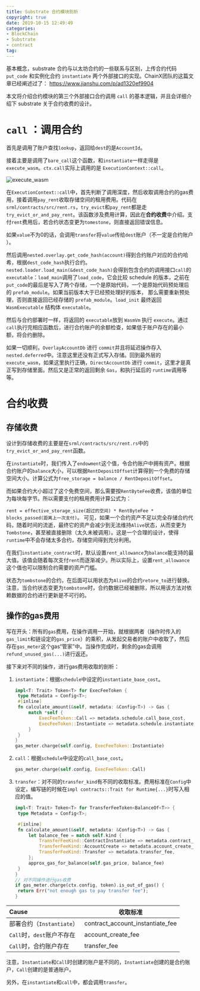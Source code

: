 ```yaml
---
title: Substrate 合约模块剖析
copyright: true
date: 2019-10-15 12:49:49
categories:
- BlockChain
- Substrate
- contract
tag:
---
```


 基本概念，substrate 合约与以太坊合约的一些联系与区别，上传合约代码 `put_code` 和实例化合约 `instantiate` 两个外部接口的实现。ChainX团队的这篇文章已经阐述过了： https://www.jianshu.com/p/ad1320ef9904 

本文将介绍合约模块的第三个外部接口合约调用 `call` 的基本逻辑，并且会详细介绍下 substrate 关于合约收费的设计。   

<!-- more -->

# `call` ：调用合约

首先是调用了账户查找`lookup`，返回给`dest`的是`AccountId`。

接着主要是调用了`bare_call`这个函数，和`instantiate`一样走得是`execute_wasm`。`ctx.call`实际上调用的是  `ExecutionContext::call`。

![execute_wasm](https://cdn.jsdelivr.net/gh/JNhua/blog_images@master/img/20201029110611.png)

在`ExecutionContext::call`中，首先判断了调用深度，然后收取调用合约的gas费用，接着调用`pay_rent`收取存储空间的租用费用。代码在 `srml/contracts/src/rent.rs`，`try_evict`和`pay_rent`都是走`try_evict_or_and_pay_rent`。该函数涉及费用计算，因此在**合约收费**中介绍。支付`rent`费用后，若合约状态变更为`tomestone`，则直接返回错误信息。

如果`value`不为0的话，会调用`transfer`将`value`传给`dest`账户（不一定是合约账户 ）。

然后调用`nested.overlay.get_code_hash(account)`得到合约账户对应的合约哈希，根据`dest_code_hash`执行合约。`nested.loader.load_main(&dest_code_hash)`会得到包含合约的调用接口`call`的`executable`：`load_main`调用了`load_code`，它会比较 schedule 的版本，之前在 `put_code`的最后是写入了两个存储，一个是原始代码，一个是原始代码预处理后的 `prefab_module`。如果当前版本大于已经预处理好的版本， 那么需要重新预处理，否则直接返回已经存储的 `prefab_module`。`load_init` 最终返回 `WasmExecutable` 结构体 `executable`。 

然后与合约部署时一样，将返回的 `executable`放到 `WasmVm` 执行 `execute`。通过`call`执行完相应函数后，进行合约账户的余额检查，如果低于账户存在的最小额，将合约删除。   

如果一切顺利，`OverlayAccountDb` 进行 `commit`并且将延迟操作存入`nested.deferred`中。注意这里还没有正式写入存储。回到最外层的 `execute_wasm`，如果这里执行正确，`DirectAccountDb` 进行 `commit`，这里才是真正写到存储里面。然后又是正常的返回剩余 `Gas`，和执行延后的 `runtime`调用等等。

# 合约收费

## 存储收费

设计到存储收费的主要是在`srml/contracts/src/rent.rs`中的`try_evict_or_and_pay_rent`函数。

在`instantiate`时，我们传入了`endowment`这个值，令合约账户中拥有资产。根据合约账户的`balance`大小，可以根据`RentDepositOffset`计算得到一个免费的存储空间大小。计算公式为`free_storage = balance / RentDepositOffset`。

而如果合约大小超过了这个免费空间，那么需要按`RentByteFee`收费，该值的单位为每块每字节。所以需要支付的租用费用计算公式为：

`rent = effective_storage_size(超过的空间) * RentByteFee * blocks_passed(距离上一次支付)`。
可见，如果一个合约资产不足以完全存储合约代码，随着时间的流逝，最终它的资产会减少到无法维持`Alive`状态，从而变更为`Tombstone`，甚至被直接删除（太久未被调用）。这是一个合理的设计，使得`runtime`中不会存储太多合约，存储空间得到充分利用。

在我们`instantiate_contract`时，默认设置`rent_allowance`为`balance`能支持的最大值。该值会随着每次支付`rent`而逐渐减少。所以实际上，设置`rent_allowance`这个值也可以限制合约需要的资产门槛。

状态为`tombstone`的合约，在后面可以用状态为`Alive`的合约`retore_to`进行替换。注意，当合约状态变更为`tombstone`时，合约数据已经被删除，所以用该方法对依赖数据的合约进行更新是不可行的。

## 操作的gas费用

写在开头：所有的`gas`费用，在操作调用一开始，就根据两者（操作时传入的`gas_limit`和链设定的`gas_price`）的乘积，从发起交易者的账户中收取了，然后存在`gas_meter`这个gas“管家”中。当操作完成时，剩余的gas会调用`refund_unused_gas(...)`进行返还。

接下来对不同的操作，进行gas费用收取的剖析：

1. `instantiate`：根据`schedule`中设定的`instantiate_base_cost`。

   ```rust
   impl<T: Trait> Token<T> for ExecFeeToken {
   	type Metadata = Config<T>;
   	#[inline]
   	fn calculate_amount(&self, metadata: &Config<T>) -> Gas {
   		match *self {
   			ExecFeeToken::Call => metadata.schedule.call_base_cost,
   			ExecFeeToken::Instantiate => metadata.schedule.instantiate_base_cost,
   		}
   	}
   }
   gas_meter.charge(self.config, ExecFeeToken::Instantiate)
   ```

   

2. `call`：根据`schedule`中设定的`call_base_cost`。

   ```rust
   gas_meter.charge(self.config, ExecFeeToken::Call)
   ```

   

3. `transfer`：对不同的`transfer_kind`有不同的收取标准。费用标准在`Config`中设定，编写链的时候在`impl contracts::Trait for Runtime{...}`时写入相应的值。

   ```rust
   impl<T: Trait> Token<T> for TransferFeeToken<BalanceOf<T>> {
   	type Metadata = Config<T>;
   
   	#[inline]
   	fn calculate_amount(&self, metadata: &Config<T>) -> Gas {
   		let balance_fee = match self.kind {
   			TransferFeeKind::ContractInstantiate => metadata.contract_account_instantiate_fee,
   			TransferFeeKind::AccountCreate => metadata.account_create_fee,
   			TransferFeeKind::Transfer => metadata.transfer_fee,
   		};
   		approx_gas_for_balance(self.gas_price, balance_fee)
   	}
   }
   // 对不同操作进行gas收费
   if gas_meter.charge(ctx.config, token).is_out_of_gas() {
   	return Err("not enough gas to pay transfer fee");
   }
   ```

| Cause                      | 收取标准                         |
| :------------------------- | -------------------------------- |
| 部署合约（`Instantiate`）  | contract_account_instantiate_fee |
| `Call`时，`dest`账户不存在 | account_create_fee               |
| `Call`时，合约账户存在     | transfer_fee                     |

注意，`Instantiate`和`Call`时创建的账户是不同的，`Instantiate`创建的是合约账户，`Call`创建的是普通账户。

另外，在`instantiate`和`call`中，都会调用`transfer`。